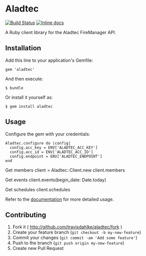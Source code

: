 # Aladtec
[![Build Status](https://travis-ci.org/travisdahlke/aladtec.svg)](https://travis-ci.org/travisdahlke/aladtec)
[![Inline docs](http://inch-ci.org/github/travisdahlke/aladtec.svg?branch=master)](http://inch-ci.org/github/travisdahlke/aladtec)

A Ruby client library for the Aladtec FireManager API.

## Installation

Add this line to your application's Gemfile:

    gem 'aladtec'

And then execute:

    $ bundle

Or install it yourself as:

    $ gem install aladtec

## Usage

Configure the gem with your credentials:

    Aladtec.configure do |config|
      config.acc_key = ENV['ALADTEC_ACC_KEY']
      config.acc_id = ENV['ALADTEC_ACC_ID']
      config.endpoint = ENV['ALADTEC_ENDPOINT']
    end

Get members
    client = Aladtec::Client.new
    client.members

Get events
    client.events(begin_date: Date.today)

Get schedules
    client.schedules

Refer to the [documentation](http://www.rubydoc.info/github/travisdahlke/aladtec) for more detailed usage.

## Contributing

1. Fork it ( http://github.com/travisdahlke/aladtec/fork )
2. Create your feature branch (`git checkout -b my-new-feature`)
3. Commit your changes (`git commit -am 'Add some feature'`)
4. Push to the branch (`git push origin my-new-feature`)
5. Create new Pull Request
